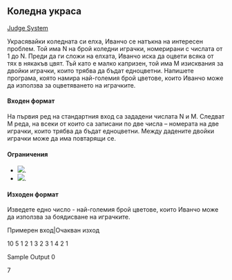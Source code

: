 ## Коледна украса

[Judge System](https://www.hackerrank.com/contests/practice-8-sda/challenges/christmas-decoration)

Украсявайки коледната си елха, Иванчо се натъкна на интересен проблем. Той има N на брой коледни играчки, номерирани с числата от 1 до N. Преди да ги сложи на елхата, Иванчо иска да оцвети всяка от тях в някакъв цвят. Тъй като е малко капризен, той има M изисквания за двойки играчки, които трябва да бъдат едноцветни. Напишете програма, която намира най-големия брой цветове, които Иванчо може да използва за оцветяването на играчките.

#### Входен формат

На първия ред на стандартния вход са зададени числата N и M. Следват M реда, на всеки от които са записани по две числа – номерата на две играчки, които трябва да бъдат едноцветни. Между дадените двойки играчки може да има повтарящи се.

#### Ограничения

- <img src="https://latex.codecogs.com/svg.latex?\Large&space;1\le{N}\le{10^9}">.
- <img src="https://latex.codecogs.com/svg.latex?\Large&space;1\le{M}\le{10^5}">.

#### Изходен формат

Изведете едно число - най-големия брой цветове, които Иванчо може да използва за боядисване на играчките.

Примерен вход|Очакван изход

10 5
1 2
1 3
2 3
1 4
2 1

Sample Output 0

7

